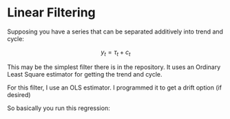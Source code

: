 # Linear Filtering

Supposing you have a series that can be separated additively into trend and cycle:

```math
y_t = \tau_t + c_t
```

This may be the simplest filter there is in the repository. It uses an Ordinary Least Square estimator for getting the trend and cycle.

For this filter, I use an OLS estimator. I programmed it to get a drift option (if desired)

So basically you run this regression: 
